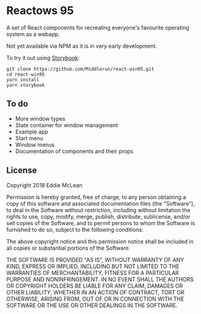 # Reactows 95

A set of React components for recreating everyone's favourite operating system as a webapp.

Not yet available via NPM as it is in very early development.

To try it out using [Storybook](https://storybook.js.org/):

```
git clone https://github.com/Middlerun/react-win95.git
cd react-win95
yarn install
yarn storybook
```

## To do

- More window types
- State container for window management
- Example app
- Start menu
- Window menus
- Documentation of components and their props

## License

Copyright 2018 Eddie McLean

Permission is hereby granted, free of charge, to any person obtaining a copy of this software and associated documentation files (the "Software"), to deal in the Software without restriction, including without limitation the rights to use, copy, modify, merge, publish, distribute, sublicense, and/or sell copies of the Software, and to permit persons to whom the Software is furnished to do so, subject to the following conditions:

The above copyright notice and this permission notice shall be included in all copies or substantial portions of the Software.

THE SOFTWARE IS PROVIDED "AS IS", WITHOUT WARRANTY OF ANY KIND, EXPRESS OR IMPLIED, INCLUDING BUT NOT LIMITED TO THE WARRANTIES OF MERCHANTABILITY, FITNESS FOR A PARTICULAR PURPOSE AND NONINFRINGEMENT. IN NO EVENT SHALL THE AUTHORS OR COPYRIGHT HOLDERS BE LIABLE FOR ANY CLAIM, DAMAGES OR OTHER LIABILITY, WHETHER IN AN ACTION OF CONTRACT, TORT OR OTHERWISE, ARISING FROM, OUT OF OR IN CONNECTION WITH THE SOFTWARE OR THE USE OR OTHER DEALINGS IN THE SOFTWARE.
